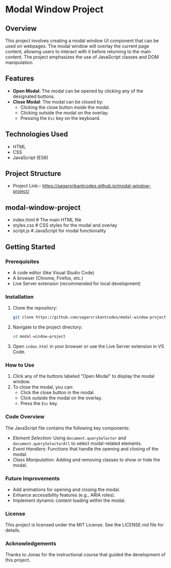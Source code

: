 # Modal Window Project

## Overview

This project involves creating a modal window UI component that can be used on webpages. The modal window will overlay the current page content, allowing users to interact with it before returning to the main content. The project emphasizes the use of JavaScript classes and DOM manipulation.

## Features

- **Open Modal**: The modal can be opened by clicking any of the designated buttons.
- **Close Modal**: The modal can be closed by:
  - Clicking the close button inside the modal.
  - Clicking outside the modal on the overlay.
  - Pressing the `Esc` key on the keyboard.
  
## Technologies Used

- HTML
- CSS
- JavaScript (ES6)

## Project Structure

 - Project Link:- https://sagarsrikantcodes.github.io/modal-window-project/ 

## modal-window-project

 - index.html # The main HTML file
 - styles.css # CSS styles for the modal and overlay
 - script.js # JavaScript for modal functionality

## Getting Started

### Prerequisites

- A code editor (like Visual Studio Code)
- A browser (Chrome, Firefox, etc.)
- Live Server extension (recommended for local development)

### Installation

1. Clone the repository:
   ```bash
   git clone https://github.com/sagarsrikantcodes/modal-window-project.git

2. Navigate to the project directory:
   ```bash
   cd modal-window-project

3. Open `index.html` in your browser or use the Live Server extension in VS Code.

### How to Use
1. Click any of the buttons labeled "Open Modal" to display the modal window.
2. To close the modal, you can:
    - Click the close button in the modal.
    - Click outside the modal on the overlay.
    - Press the `Esc` key.

### Code Overview
The JavaScript file contains the following key components:
 - *Element Selection:* Using `document.querySelector` and `document.querySelectorAll` to 
   select modal-related elements. 
 - *Event Handlers:* Functions that handle the opening and closing of the modal.
 - *Class Manipulation:* Adding and removing classes to show or hide the modal.

### Future Improvements
 - Add animations for opening and closing the modal. 
 - Enhance accessibility features (e.g., ARIA roles).
 - Implement dynamic content loading within the modal. 

### License
This project is licensed under the MIT License. See the LICENSE.md file for details.

### Acknowledgements
Thanks to Jonas for the instructional course that guided the development of 
this project.
